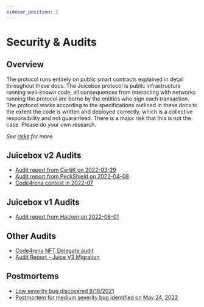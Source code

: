 ```yaml
---
sidebar_position: 2
---
```


# Security & Audits

## Overview

The protocol runs entirely on public smart contracts explained in detail throughout these docs. The Juicebox protocol is public infrastructure running well-known code; all consequences from interacting with networks running the protocol are borne by the entities who sign each transaction. The protocol works according to the specifications outlined in these docs to the extent the code is written and deployed correctly, which is a collective responsibility and not guaranteed. There is a major risk that this is not the case. Please do your own research.

*See [risks](/dev/learn/risks) for more.*

## Juicebox v2 Audits

* [Audit report from CertiK on 2022-03-29](/pdf/certik-audit-report.pdf)
* [Audit report from PeckShield on 2022-04-08](/pdf/peckshield-audit-report.pdf)
* [Code4rena contest in 2022-07](https://code4rena.com/contests/2022-07-juicebox-v2-contest)

## Juicebox v1 Audits

* [Audit report from Hacken on 2022-06-01](https://github.com/People-DAO/Audit-Reports/blob/main/1_%5BJuice%20Protocol_06012022%5DAudit_Report.pdf)

## Other Audits

* [Code4rena NFT Delegate audit](https://code4rena.com/reports/2022-10-juicebox/)
* [Audit Report - Juice V3 Migration](https://hackmd.io/@berndartmueller/2023-01-juice-v3-migration)

## Postmortems

* [Low severity bug discovered 8/18/2021](/blog/juicebox-postmortem-of-low-severity-bug-discovered-8-18-2021)
* [Postmortem for medium severity bug identified on May 24, 2022](https://github.com/jbx-protocol/juice-contracts-v2/blob/main/security/postmortem/5.24.2022.md)
